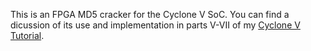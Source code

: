 This is an FPGA MD5 cracker for the Cyclone V SoC. You can find a dicussion
of its use and implementation in parts V-VII of my
[Cyclone V Tutorial](http://zhehaomao.com/project/2014/01/02/fpga-series.html).
